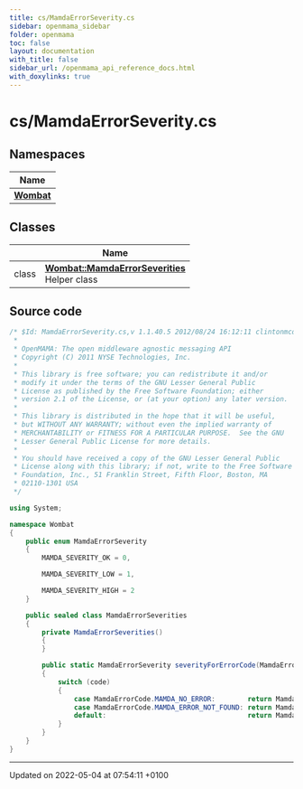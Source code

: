 ```yaml
---
title: cs/MamdaErrorSeverity.cs
sidebar: openmama_sidebar
folder: openmama
toc: false
layout: documentation
with_title: false
sidebar_url: /openmama_api_reference_docs.html
with_doxylinks: true
---
```


# cs/MamdaErrorSeverity.cs



## Namespaces

| Name           |
| -------------- |
| **[Wombat](namespaceWombat.html)**  |

## Classes

|                | Name           |
| -------------- | -------------- |
| class | **[Wombat::MamdaErrorSeverities](classWombat_1_1MamdaErrorSeverities.html)** <br>Helper class  |




## Source code

```csharp
/* $Id: MamdaErrorSeverity.cs,v 1.1.40.5 2012/08/24 16:12:11 clintonmcdowell Exp $
 *
 * OpenMAMA: The open middleware agnostic messaging API
 * Copyright (C) 2011 NYSE Technologies, Inc.
 *
 * This library is free software; you can redistribute it and/or
 * modify it under the terms of the GNU Lesser General Public
 * License as published by the Free Software Foundation; either
 * version 2.1 of the License, or (at your option) any later version.
 *
 * This library is distributed in the hope that it will be useful,
 * but WITHOUT ANY WARRANTY; without even the implied warranty of
 * MERCHANTABILITY or FITNESS FOR A PARTICULAR PURPOSE.  See the GNU
 * Lesser General Public License for more details.
 *
 * You should have received a copy of the GNU Lesser General Public
 * License along with this library; if not, write to the Free Software
 * Foundation, Inc., 51 Franklin Street, Fifth Floor, Boston, MA
 * 02110-1301 USA
 */

using System;

namespace Wombat
{
    public enum MamdaErrorSeverity
    {
        MAMDA_SEVERITY_OK = 0,

        MAMDA_SEVERITY_LOW = 1,

        MAMDA_SEVERITY_HIGH = 2
    }

    public sealed class MamdaErrorSeverities
    {
        private MamdaErrorSeverities()
        {
        }

        public static MamdaErrorSeverity severityForErrorCode(MamdaErrorCode code)
        {
            switch (code)
            {
                case MamdaErrorCode.MAMDA_NO_ERROR:        return MamdaErrorSeverity.MAMDA_SEVERITY_OK;
                case MamdaErrorCode.MAMDA_ERROR_NOT_FOUND: return MamdaErrorSeverity.MAMDA_SEVERITY_LOW;
                default:                                   return MamdaErrorSeverity.MAMDA_SEVERITY_HIGH;
            }
        }
    }
}
```


-------------------------------

Updated on 2022-05-04 at 07:54:11 +0100

